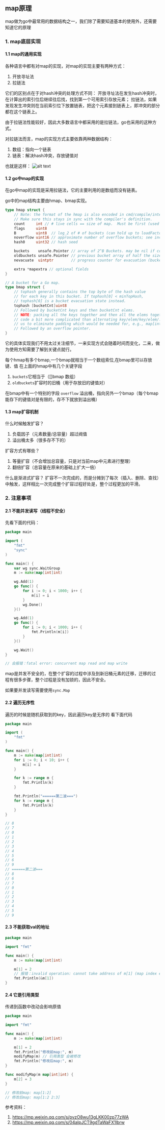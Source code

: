 ## map原理
map做为go中最常用的数据结构之一，我们除了需要知道基本的使用外，还需要知道它的原理

### 1. map底层实现
#### 1.1 map的通用实现
各种语言中都有对map的实现，对map的实现主要有两种方式：
1. 开放寻址法
2. 拉链法

它们的区别点在于对hash冲突的处理方式不同：
开放寻址法在发生hash冲突时，在计算出的索引位后继续往后找，找到第一个可用索引存放元素； 
拉链法，如果发现发生冲突则在当前索引位下放置链表，把这个元素接到链表上，即冲突的部分都在这个链表上。

由于拉链法性能较好，因此大多数语言中都采用的是拉链法，go也采用的这种方式。

对拉链法而言，map的实现方式主要依靠两种数据结构：
1. 数组：指向一个链表
2. 链表：解决hash冲突，存放键值对

也就是这样：
![alt text](image.png)
#### 1.2 go中map的实现
在go中map的实现是采用拉链法，它的主要利用的是数组而没有链表。

go中的map结构主要由hmap、bmap实现。
```go
type hmap struct {
	// Note: the format of the hmap is also encoded in cmd/compile/internal/reflectdata/reflect.go.
	// Make sure this stays in sync with the compiler's definition.
	count     int // # live cells == size of map.  Must be first (used by len() builtin)
	flags     uint8
	B         uint8  // log_2 of # of buckets (can hold up to loadFactor * 2^B items)
	noverflow uint16 // approximate number of overflow buckets; see incrnoverflow for details
	hash0     uint32 // hash seed

	buckets    unsafe.Pointer // array of 2^B Buckets. may be nil if count==0.
	oldbuckets unsafe.Pointer // previous bucket array of half the size, non-nil only when growing
	nevacuate  uintptr        // progress counter for evacuation (buckets less than this have been evacuated)

	extra *mapextra // optional fields
}

// A bucket for a Go map.
type bmap struct {
	// tophash generally contains the top byte of the hash value
	// for each key in this bucket. If tophash[0] < minTopHash,
	// tophash[0] is a bucket evacuation state instead.
	tophash [bucketCnt]uint8
	// Followed by bucketCnt keys and then bucketCnt elems.
	// NOTE: packing all the keys together and then all the elems together makes the
	// code a bit more complicated than alternating key/elem/key/elem/... but it allows
	// us to eliminate padding which would be needed for, e.g., map[int64]int8.
	// Followed by an overflow pointer.
}
```
它的具体实现我们不用太过关注细节，一来实现方式会随着时间而变化，二来，做为使用方知需要了解到关键点就行。

每个hmap有多个bmap,一个bmap就相当于一个数组索位,在bmap里可以存放键、值
在上面的hmap中有几个关键字段
1. `buckets`它相当于（[]bmap 数组）
2. `oldbuckets`扩容时的旧桶（用于存放旧的键值对）

在bmap中有一个特别的字段
`overflow` 溢出桶，指向另外一个bmap（每个bmap能存下的键值对是有限的，存不下就放到溢出桶）


#### 1.3 map扩容机制
什么时候触发扩容？
1. 负载因子（元素数量/总容量）超过阀值
2. 溢出桶太多（很多存不下的）

扩容方式有哪些？
1. 等量扩容（不会增加总容量，只是对当前map中元素进行整理）
2. 翻倍扩容（总容量在原来的基础上扩大一倍）

什么是渐进式扩容？
扩容不一次完成的，而是分摊到了每次（插入、删除、查找）中触发，这样相比一次完成整个扩容过程好处是，整个过程更加的平滑。

### 2. 注意事项
#### 2.1 不能并发读写（线程不安全）
先看下面的代码：
```go
package main

import (
	"fmt"
	"sync"
)

func main() {
	var wg sync.WaitGroup
	m := make(map[int]int)

	wg.Add(1)
	go func() {
		for i := 0; i < 1000; i++ {
			m[i] = i
		}
		wg.Done()
	}()

	wg.Add(1)
	go func() {
		for i := 0; i < 1000; i++ {
			fmt.Println(m[i])
		}
	}()

	wg.Wait()
}

// 会报错：fatal error: concurrent map read and map write
```
map是并发不安全的，在整个扩容的过程中涉及到新旧桶元素的迁移，迁移的过程有很多步骤，整个过程是没有加锁的，因此不安全。

如果要并发读写需要使用`sync.Map`
#### 2.2 遍历无序性
遍历的时候是随机获取到的key，因此遍历key是无序的
看下面代码
```go
package main

import (
	"fmt"
)

func main() {
	m := make(map[int]int)
	for i := 0; i < 10; i++ {
		m[i] = i
	}

	for k := range m {
		fmt.Println(k)
	}

	fmt.Println("======第二波===")
	for k := range m {
		fmt.Println(k)
	}
}

// 8
// 7
// 0
// 1
// 2
// 3
// 4
// 5
// 6
// 9
// ======第二波===
// 8
// 6
// 7
// 0
// 1
// 2
// 3
// 4
// 5
// 9
```

#### 2.3 不能获取val的地址
```go
package main

import "fmt"

func main() {
	m := make(map[int]int)

	m[1] = 2
	// 报错：invalid operation: cannot take address of m[1] (map index expression of type int)
	fmt.Println(&m[1])
}
```

#### 2.4 它是引用类型
传递到函数中改动会影响原值
```go
package main

import "fmt"

func main() {
	m := make(map[int]int)

	m[1] = 2
	fmt.Println("修改前map:", m)
	modifyMap(m) // 引用类型 会被修改
	fmt.Println("修改后map:", m)
}

func modifyMap(m map[int]int) {
	m[2] = 3
}

// 修改前map: map[1:2]
// 修改后map: map[1:2 2:3]
```

参考资料：
1. https://mp.weixin.qq.com/s/pvzO8wu13gLKK00zp77zWA
2. https://mp.weixin.qq.com/s/04aIpJCT9gdTaWaFX1lbrw
